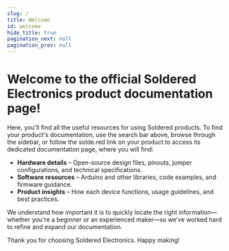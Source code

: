 ```yaml
---
slug: /
title: Welcome
id: welcome
hide_title: true
pagination_next: null
pagination_prev: null
---
```


<CenteredImage src="/img/soldered_docs_social_card.jpg" alt="Soldered Docs Social Card" />

# Welcome to the official Soldered Electronics product documentation page!

Here, you'll find all the useful resources for using Soldered products. To find your product's documentation, use the search bar above, browse through the sidebar, or follow the solde.red link on your product to access its dedicated documentation page, where you will find:

- **Hardware details** – Open-source design files, pinouts, jumper configurations, and technical specifications.
- **Software resources** – Arduino and other libraries, code examples, and firmware guidance.
- **Product insights** – How each device functions, usage guidelines, and best practices.

We understand how important it is to quickly locate the right information—whether you're a beginner or an experienced maker—so we’ve worked hard to refine and expand our documentation.

Thank you for choosing Soldered Electronics. Happy making!

